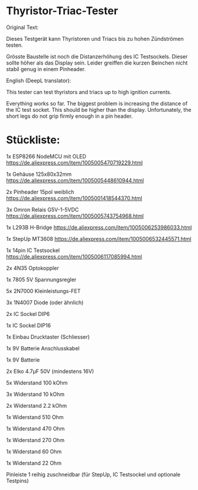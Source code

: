 # Thyristor-Triac-Tester

Original Text:

Dieses Testgerät kann Thyristoren und Triacs bis zu hohen Zündströmen testen.

Grösste Baustelle ist noch die Distanzerhöhung des IC Testsockels. Dieser sollte höher als das Display sein.
Leider greiffen die kurzen Beinchen nicht stabil genug in einem Pinheader.

English (DeepL translator):

This tester can test thyristors and triacs up to high ignition currents.

Everything works so far.
The biggest problem is increasing the distance of the IC test socket. This should be higher than the display.
Unfortunately, the short legs do not grip firmly enough in a pin header.


Stückliste:
===========

1x  ESP8266 NodeMCU mit OLED        https://de.aliexpress.com/item/1005005470719229.html

1x  Gehäuse 125x80x32mm             https://de.aliexpress.com/item/1005005448610944.html

2x  Pinheader 15pol weiblich        https://de.aliexpress.com/item/1005001418544370.html

3x  Omron Relais G5V-1-5VDC         https://de.aliexpress.com/item/1005005743754968.html

1x  L293B H-Bridge                  https://de.aliexpress.com/item/1005006253986033.html

1x  StepUp MT3608                   https://de.aliexpress.com/item/1005006532445571.html

1x  14pin IC Testsockel             https://de.aliexpress.com/item/1005006117085994.html

2x  4N35 Optokoppler

1x  7805 5V Spannungsregler

5x  2N7000 Kleinleistungs-FET

3x  1N4007 Diode (oder ähnlich)

2x  IC Sockel DIP6

1x  IC Sockel DIP16

1x  Einbau Drucktaster (Schliesser)

1x  9V Batterie Anschlusskabel

1x  9V Batterie

2x  Elko 4.7µF 50V (mindestens 16V)

5x  Widerstand 100 kOhm

3x  Widerstand 10 kOhm

2x  Widerstand 2.2 kOhm

1x  Widerstand 510 Ohm

1x  Widerstand 470 Ohm

1x  Widerstand 270 Ohm

1x  Widerstand 60 Ohm

1x  Widerstand 22 Ohm

Pinleiste 1 reihig zuschneidbar (für StepUp, IC Testsockel und optionale Testpins)

